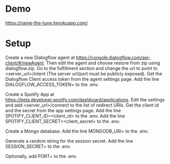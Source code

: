 # Demo

https://name-the-tune.herokuapp.com/

# Setup

Create a new Dialogflow agent at https://console.dialogflow.com/api-client/#/newAgent.
Then edit the agent and choose restore from zip using dialogflow.zip.
Go to the fulfillment section and change the url to point to <server_url>/intent (The server url/port must be publicly exposed).
Get the Dialogflow Client access token from the agent settings page.
Add the line DIALOGFLOW_ACCESS_TOKEN=<token> to the .env.

Create a Spotify App at https://beta.developer.spotify.com/dashboard/applications.
Edit the settings and add <server_url>/connect to the list of redirect URIs.
Get the client id and the secret from the app settings page.
Add the line SPOTIFY_CLIENT_ID=<client_id> to the .env.
Add the line SPOTIFY_CLIENT_SECRET=<client_secret> to the .env.

Create a Mongo database. Add the line MONGODB_URI=<uri> to the .env.

Generate a random string for the session secret.
Add the line SESSION_SECRET=<secret> to the .env.

Optionally, add PORT=<port> to the .env.
